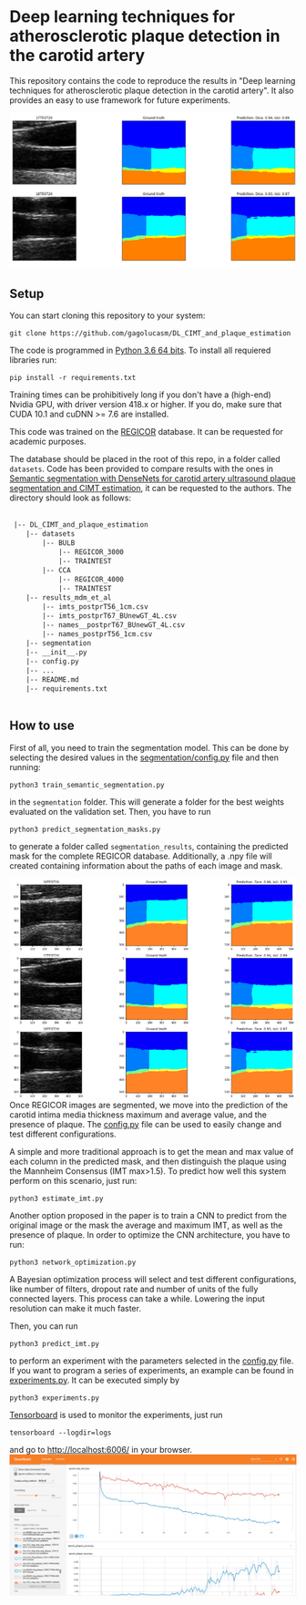 # Deep learning techniques for atherosclerotic plaque detection in the carotid artery

This repository contains the code to reproduce the results in "Deep learning techniques for atherosclerotic plaque detection in the carotid artery". It also provides an easy to use framework for future experiments.

![Example from CCA database](images/mosaic_cca_crop.png)
## Setup
You can start cloning this repository to your system:
```
git clone https://github.com/gagolucasm/DL_CIMT_and_plaque_estimation
```

The code is programmed in [Python 3.6 64 bits](https://www.python.org/downloads/release/python-360/). To install all requiered libraries run:
```
pip install -r requirements.txt
```
Training times can be prohibitively long if you don't have a (high-end) Nvidia GPU, with driver version 418.x or higher. If you do, make sure that CUDA 10.1 and cuDNN >= 7.6 are installed.

This code was trained on the [REGICOR](https://regicor.cat/en/introduction/) database. It can be requested for academic purposes.

The database should be placed in the root of this repo, in a folder called `datasets`. Code has been provided to compare results with the ones in [Semantic segmentation with DenseNets for carotid artery ultrasound plaque segmentation and CIMT estimation](https://doi.org/10.1016/j.artmed.2019.101784), it can be requested to the authors. The directory should look as follows:
```

 |-- DL_CIMT_and_plaque_estimation
    |-- datasets
        |-- BULB
            |-- REGICOR_3000
            |-- TRAINTEST
        |-- CCA
            |-- REGICOR_4000
            |-- TRAINTEST
    |-- results_mdm_et_al
        |-- imts_postprT56_1cm.csv
        |-- imts_postprT67_BUnewGT_4L.csv
        |-- names__postprT67_BUnewGT_4L.csv
        |-- names_postprT56_1cm.csv
    |-- segmentation
    |-- __init__.py
    |-- config.py
    |-- ...
    |-- README.md
    |-- requirements.txt
 
```

## How to use

First of all, you need to train the segmentation model. This can be done by selecting the desired values in the [segmentation/config.py](segmentation/config.py) file and then running:
```
python3 train_semantic_segmentation.py
```
in the `segmentation` folder. This will generate a folder for the best weights evaluated on the validation set. Then, you have to run 
```
python3 predict_segmentation_masks.py
```

to generate a folder called `segmentation_results`, containing the predicted mask for the complete REGICOR database. Additionally, a .npy file will created containing information about the paths of each image and mask.

![Example of CCA test data](images/example_CCA.png)
Once REGICOR images are segmented, we move into the prediction of the carotid intima media thickness maximum and average value, and the presence of plaque. The [config.py](config.py) file can be used to easily change and test different configurations. 
 
A simple and more traditional approach is to get the mean and max value of each column in the predicted mask, and then distinguish the plaque using the Mannheim Consensus (IMT max>1.5). To predict how well this system perform on this scenario, just run:
 ```
python3 estimate_imt.py
```
Another option proposed in the paper is to train a CNN to predict from the original image or the mask the average and maximum IMT, as well as the presence of plaque. In order to optimize the CNN architecture, you have to run:
 ```
python3 network_optimization.py
```

A Bayesian optimization process will select and test different configurations, like number of filters, dropout rate and number of units of the fully connected layers. This process can take a while. Lowering the input resolution can make it much faster.

Then, you can run
 ```
python3 predict_imt.py
```
to perform an experiment with the parameters selected in the [config.py](config.py) file. If you want to program a series of experiments, an example can be found in [experiments.py](experiments.py). It can be executed simply by

 ```
python3 experiments.py
```

[Tensorboard](https://www.tensorflow.org/tensorboard) is used to monitor the experiments, just run 
 ```
tensorboard --logdir=logs
```
and go to [http://localhost:6006/](http://localhost:6006/) in your browser.
![Tensorboard example](images/tensorboard.png)